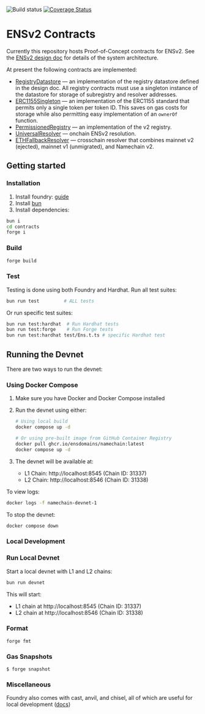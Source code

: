 ![Build status](https://github.com/ensdomains/namechain/actions/workflows/main.yml/badge.svg?branch=main)
[![Coverage Status](https://coveralls.io/repos/github/ensdomains/namechain/badge.svg?branch=main)](https://coveralls.io/github/ensdomains/namechain?branch=main)

# ENSv2 Contracts

Currently this repository hosts Proof-of-Concept contracts for ENSv2. See the [ENSv2 design doc](http://go.ens.xyz/ensv2) for details of the system architecture.

At present the following contracts are implemented:

- [RegistryDatastore](src/common/RegistryDatastore.sol) &mdash; an implementation of the registry datastore defined in the design doc. All registry contracts must use a singleton instance of the datastore for storage of subregistry and resolver addresses.
- [ERC1155Singleton](src/common/ERC1155Singleton.sol) &mdash; an implementation of the ERC1155 standard that permits only a single token per token ID. This saves on gas costs for storage while also permitting easy implementation of an `ownerOf` function.
- [PermissionedRegistry](src/common/PermissionedRegistry.sol) &mdash; an implementation of the v2 registry.
- [UniversalResolver](src/universalResolver/UniversalResolver.sol) &mdash; onchain ENSv2 resolution.
- [ETHFallbackResolver](src/L1/ETHFallbackResolver.sol) &mdash; crosschain resolver that combines mainnet v2 (ejected), mainnet v1 (unmigrated), and Namechain v2.

## Getting started

### Installation

1. Install foundry: [guide](https://book.getfoundry.sh/getting-started/installation)
2. Install [bun](https://bun.sh/)
3. Install dependencies:

```sh
bun i
cd contracts
forge i
```

### Build

```sh
forge build
```

### Test

Testing is done using both Foundry and Hardhat.
Run all test suites:

```sh
bun run test         # ALL tests
```

Or run specific test suites:

```sh
bun run test:hardhat  # Run Hardhat tests
bun run test:forge    # Run Forge tests
bun run test:hardhat test/Ens.t.ts # specific Hardhat test
```

## Running the Devnet

There are two ways to run the devnet:

### Using Docker Compose

1. Make sure you have Docker and Docker Compose installed
2. Run the devnet using either:

   ```bash
   # Using local build
   docker compose up -d

   # Or using pre-built image from GitHub Container Registry
   docker pull ghcr.io/ensdomains/namechain:latest
   docker compose up -d
   ```

3. The devnet will be available at:
   - L1 Chain: http://localhost:8545 (Chain ID: 31337)
   - L2 Chain: http://localhost:8546 (Chain ID: 31338)

To view logs:

```bash
docker logs -f namechain-devnet-1
```

To stop the devnet:

```bash
docker compose down
```

### Local Development

### Run Local Devnet

Start a local devnet with L1 and L2 chains:

```sh
bun run devnet
```

This will start:

- L1 chain at http://localhost:8545 (Chain ID: 31337)
- L2 chain at http://localhost:8546 (Chain ID: 31338)

### Format

```shell
forge fmt
```

### Gas Snapshots

```shell
$ forge snapshot
```

### Miscellaneous

Foundry also comes with cast, anvil, and chisel, all of which are useful for local development ([docs](https://book.getfoundry.sh/))
